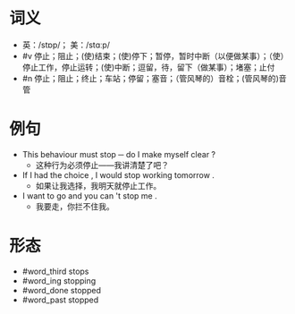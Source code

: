 # 词义
- 英：/stɒp/； 美：/stɑːp/
- #v 停止；阻止；(使)结束；(使)停下；暂停，暂时中断（以便做某事）；（使）停止工作，停止运转；(使)中断；逗留，待，留下（做某事）；堵塞；止付
- #n 停止；阻止；终止；车站；停留；塞音；（管风琴的）音栓；(管风琴的)音管
# 例句
- This behaviour must stop ─ do I make myself clear ?
	- 这种行为必须停止——我讲清楚了吧？
- If I had the choice , I would stop working tomorrow .
	- 如果让我选择，我明天就停止工作。
- I want to go and you can 't stop me .
	- 我要走，你拦不住我。
# 形态
- #word_third stops
- #word_ing stopping
- #word_done stopped
- #word_past stopped
